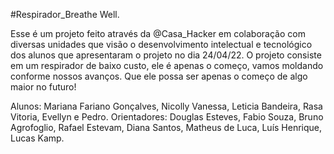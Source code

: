 #Respirador_Breathe Well.

Esse é um projeto feito através da @Casa_Hacker em colaboração com diversas unidades que visão o desenvolvimento intelectual e tecnológico dos alunos que apresentaram o projeto no dia 24/04/22.
O projeto consiste em um respirador de baixo custo, ele é apenas o começo, vamos moldando conforme nossos avanços. Que ele possa ser apenas o começo de algo maior no futuro!

 Alunos: Mariana Fariano Gonçalves, Nicolly Vanessa, Leticia Bandeira, Rasa Vitoria, Evellyn e Pedro.
 Orientadores: Douglas Esteves, Fabio Souza, Bruno Agrofoglio, Rafael Estevam, Diana Santos, Matheus de Luca, Luís Henrique, Lucas Kamp.
